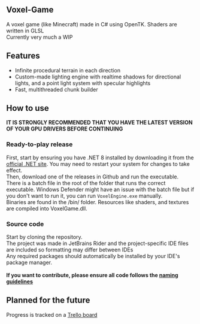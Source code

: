 Voxel-Game
---

A voxel game (like Minecraft) made in C# using OpenTK. Shaders are written in GLSL<br>
Currently very much a WIP

Features
---

- Infinite procedural terrain in each direction
- Custom-made lighting engine with realtime shadows for directional lights, and a point light system with specular highlights
- Fast, multithreaded chunk builder

How to use
---

**IT IS STRONGLY RECOMMENDED THAT YOU HAVE THE LATEST VERSION OF YOUR GPU DRIVERS BEFORE CONTINUING**

### Ready-to-play release
First, start by ensuring you have .NET 8 installed by downloading it from the [official .NET site](https://dotnet.microsoft.com/en-us/download/dotnet/8.0). You may need to restart your system for changes to take effect.<br>
Then, download one of the releases in Github and run the executable.<br>
There is a batch file in the root of the folder that runs the correct executable. Windows Defender might have an issue with the batch file but if you don't want to run it, you can run `VoxelEngine.exe` manually.<br>Binaries are found in the /bin/ folder. Resources like shaders, and textures are compiled into VoxelGame.dll.

### Source code
Start by cloning the repository.<br>
The project was made in JetBrains Rider and the project-specific IDE files are included so formatting may differ between IDEs<br>
Any required packages should automatically be installed by your IDE's package manager.
<br><br>
**If you want to contribute, please ensure all code follows the [naming guidelines](https://github.com/timurinal/Voxel-Game/blob/main/VoxelGame/README.md)**

Planned for the future
---

Progress is tracked on a [Trello board](https://trello.com/b/lt8gN72f)
